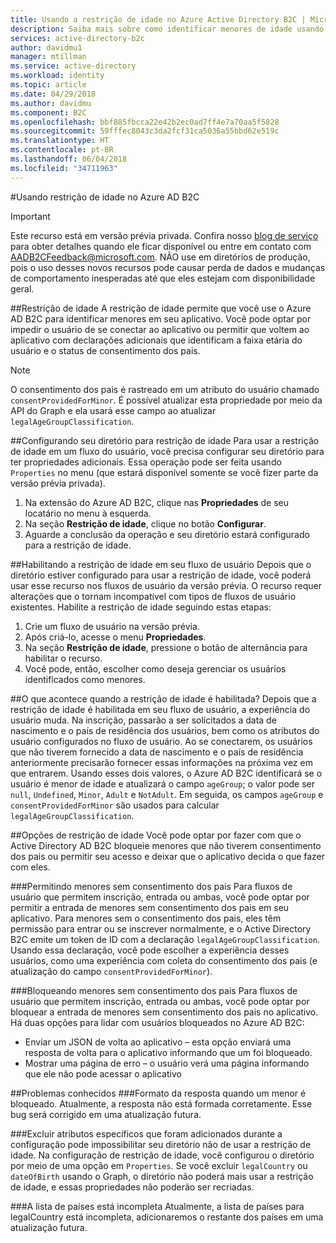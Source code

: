 ```yaml
---
title: Usando a restrição de idade no Azure Active Directory B2C | Microsoft Docs
description: Saiba mais sobre como identificar menores de idade usando seu aplicativo.
services: active-directory-b2c
author: davidmu1
manager: mtillman
ms.service: active-directory
ms.workload: identity
ms.topic: article
ms.date: 04/29/2018
ms.author: davidmu
ms.component: B2C
ms.openlocfilehash: bbf885fbcca22e42b2ec0ad7ff4e7a70aa5f5828
ms.sourcegitcommit: 59fffec8043c3da2fcf31ca5036a55bbd62e519c
ms.translationtype: HT
ms.contentlocale: pt-BR
ms.lasthandoff: 06/04/2018
ms.locfileid: "34711963"
---
```

#<a name="using-age-gating-in-azure-ad-b2c"></a>Usando restrição de idade no Azure AD B2C

>[!IMPORTANT]
>Este recurso está em versão prévia privada.  Confira nosso [blog de serviço](https://blogs.msdn.microsoft.com/azureadb2c/) para obter detalhes quando ele ficar disponível ou entre em contato com AADB2CFeedback@microsoft.com.  NÃO use em diretórios de produção, pois o uso desses novos recursos pode causar perda de dados e mudanças de comportamento inesperadas até que eles estejam com disponibilidade geral.  
>

##<a name="age-gating"></a>Restrição de idade
A restrição de idade permite que você use o Azure AD B2C para identificar menores em seu aplicativo.  Você pode optar por impedir o usuário de se conectar ao aplicativo ou permitir que voltem ao aplicativo com declarações adicionais que identificam a faixa etária do usuário e o status de consentimento dos pais.  

>[!NOTE]
>O consentimento dos pais é rastreado em um atributo do usuário chamado `consentProvidedForMinor`.  É possível atualizar esta propriedade por meio da API do Graph e ela usará esse campo ao atualizar `legalAgeGroupClassification`.
>

##<a name="setting-up-your-directory-for-age-gating"></a>Configurando seu diretório para restrição de idade
Para usar a restrição de idade em um fluxo do usuário, você precisa configurar seu diretório para ter propriedades adicionais. Essa operação pode ser feita usando `Properties` no menu (que estará disponível somente se você fizer parte da versão prévia privada).  
1. Na extensão do Azure AD B2C, clique nas **Propriedades** de seu locatário no menu à esquerda.
2. Na seção **Restrição de idade**, clique no botão **Configurar**.
3. Aguarde a conclusão da operação e seu diretório estará configurado para a restrição de idade.

##<a name="enabling-age-gating-in-your-user-flow"></a>Habilitando a restrição de idade em seu fluxo de usuário
Depois que o diretório estiver configurado para usar a restrição de idade, você poderá usar esse recurso nos fluxos de usuário da versão prévia.  O recurso requer alterações que o tornam incompatível com tipos de fluxos de usuário existentes.  Habilite a restrição de idade seguindo estas etapas:
1. Crie um fluxo de usuário na versão prévia.
2. Após criá-lo, acesse o menu **Propriedades**.
3. Na seção **Restrição de idade**, pressione o botão de alternância para habilitar o recurso.
4. Você pode, então, escolher como deseja gerenciar os usuários identificados como menores.

##<a name="what-does-enabling-age-gating-do"></a>O que acontece quando a restrição de idade é habilitada?
Depois que a restrição de idade é habilitada em seu fluxo de usuário, a experiência do usuário muda.  Na inscrição, passarão a ser solicitados a data de nascimento e o país de residência dos usuários, bem como os atributos do usuário configurados no fluxo de usuário.  Ao se conectarem, os usuários que não tiverem fornecido a data de nascimento e o país de residência anteriormente precisarão fornecer essas informações na próxima vez em que entrarem.  Usando esses dois valores, o Azure AD B2C identificará se o usuário é menor de idade e atualizará o campo `ageGroup`; o valor pode ser `null`, `Undefined`, `Minor`, `Adult` e `NotAdult`.  Em seguida, os campos `ageGroup` e `consentProvidedForMinor` são usados para calcular `legalAgeGroupClassification`. 

##<a name="age-gating-options"></a>Opções de restrição de idade
Você pode optar por fazer com que o Active Directory AD B2C bloqueie menores que não tiverem consentimento dos pais ou permitir seu acesso e deixar que o aplicativo decida o que fazer com eles.  

###<a name="allowing-minors-without-parental-consent"></a>Permitindo menores sem consentimento dos pais
Para fluxos de usuário que permitem inscrição, entrada ou ambas, você pode optar por permitir a entrada de menores sem consentimento dos pais em seu aplicativo.  Para menores sem o consentimento dos pais, eles têm permissão para entrar ou se inscrever normalmente, e o Active Directory B2C emite um token de ID com a declaração `legalAgeGroupClassification`.  Usando essa declaração, você pode escolher a experiência desses usuários, como uma experiência com coleta do consentimento dos pais (e atualização do campo `consentProvidedForMinor`).

###<a name="blocking-minors-without-parental-consent"></a>Bloqueando menores sem consentimento dos pais
Para fluxos de usuário que permitem inscrição, entrada ou ambas, você pode optar por bloquear a entrada de menores sem consentimento dos pais no aplicativo.  Há duas opções para lidar com usuários bloqueados no Azure AD B2C:
* Enviar um JSON de volta ao aplicativo – esta opção enviará uma resposta de volta para o aplicativo informando que um foi bloqueado.
* Mostrar uma página de erro – o usuário verá uma página informando que ele não pode acessar o aplicativo

##<a name="known-issues"></a>Problemas conhecidos
###<a name="format-for-the-response-when-a-minor-is-blocked"></a>Formato da resposta quando um menor é bloqueado.
Atualmente, a resposta não está formada corretamente. Esse bug será corrigido em uma atualização futura.

###<a name="deleting-specific-attributes-that-were-added-during-setup-can-make-your-directory-unable-to-use-age-gating"></a>Excluir atributos específicos que foram adicionados durante a configuração pode impossibilitar seu diretório não de usar a restrição de idade.
Na configuração de restrição de idade, você configurou o diretório por meio de uma opção em `Properties`.  Se você excluir `legalCountry` ou `dateOfBirth` usando o Graph, o diretório não poderá mais usar a restrição de idade, e essas propriedades não poderão ser recriadas.

###<a name="list-of-countries-is-incomplete"></a>A lista de países está incompleta
Atualmente, a lista de países para legalCountry está incompleta, adicionaremos o restante dos países em uma atualização futura.